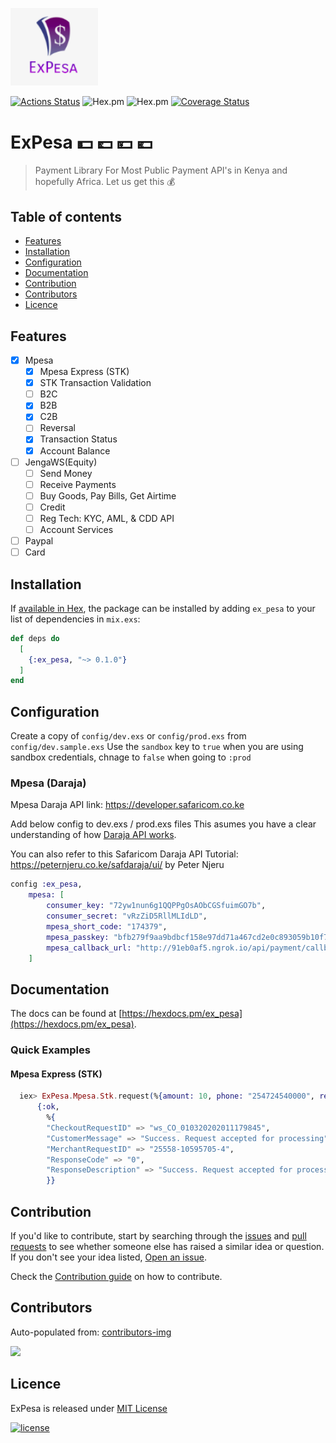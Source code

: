 <p align="left"><img src="assets/logo.png" width="140"></p>

[![Actions Status](https://github.com/beamkenya/ex_pesa/workflows/Elixir%20CI/badge.svg)](https://github.com/beamkenya/ex_pesa/actions) ![Hex.pm](https://img.shields.io/hexpm/v/ex_pesa) ![Hex.pm](https://img.shields.io/hexpm/dt/ex_pesa) [![Coverage Status](https://coveralls.io/repos/github/beamkenya/ex_pesa/badge.svg?branch=develop)](https://coveralls.io/github/beamkenya/ex_pesa?branch=develop)

# ExPesa :dollar: :pound: :yen: :euro:

> Payment Library For Most Public Payment API's in Kenya and hopefully Africa. Let us get this :moneybag:

## Table of contents

- [Features](#features)
- [Installation](#installation)
- [Configuration](#configuration)
- [Documentation](#documentation)
- [Contribution](#contribution)
- [Contributors](#contributors)
- [Licence](#licence)

## Features

- [x] Mpesa
  - [x] Mpesa Express (STK)
  - [x] STK Transaction Validation
  - [ ] B2C
  - [x] B2B
  - [x] C2B
  - [ ] Reversal
  - [x] Transaction Status
  - [x] Account Balance
- [ ] JengaWS(Equity)
  - [ ] Send Money
  - [ ] Receive Payments
  - [ ] Buy Goods, Pay Bills, Get Airtime
  - [ ] Credit
  - [ ] Reg Tech: KYC, AML, & CDD API
  - [ ] Account Services
- [ ] Paypal
- [ ] Card

## Installation

If [available in Hex](https://hex.pm/docs/publish), the package can be installed
by adding `ex_pesa` to your list of dependencies in `mix.exs`:

```elixir
def deps do
  [
    {:ex_pesa, "~> 0.1.0"}
  ]
end
```

## Configuration

Create a copy of `config/dev.exs` or `config/prod.exs` from `config/dev.sample.exs`
Use the `sandbox` key to `true` when you are using sandbox credentials, chnage to `false` when going to `:prod`

### Mpesa (Daraja)

Mpesa Daraja API link: https://developer.safaricom.co.ke

Add below config to dev.exs / prod.exs files
This asumes you have a clear understanding of how [Daraja API works](https://developer.safaricom.co.ke/get-started).

You can also refer to this Safaricom Daraja API Tutorial: https://peternjeru.co.ke/safdaraja/ui/ by Peter Njeru

```elixir
config :ex_pesa,
    mpesa: [
        consumer_key: "72yw1nun6g1QQPPgOsAObCGSfuimGO7b",
        consumer_secret: "vRzZiD5RllMLIdLD",
        mpesa_short_code: "174379",
        mpesa_passkey: "bfb279f9aa9bdbcf158e97dd71a467cd2e0c893059b10f78e6b72ada1ed2c919",
        mpesa_callback_url: "http://91eb0af5.ngrok.io/api/payment/callback"
    ]
```

## Documentation

The docs can be found at [https://hexdocs.pm/ex_pesa](https://hexdocs.pm/ex_pesa).

### Quick Examples

#### Mpesa Express (STK)

```elixir
  iex> ExPesa.Mpesa.Stk.request(%{amount: 10, phone: "254724540000", reference: "reference", description: "description"})
      {:ok,
        %{
        "CheckoutRequestID" => "ws_CO_010320202011179845",
        "CustomerMessage" => "Success. Request accepted for processing",
        "MerchantRequestID" => "25558-10595705-4",
        "ResponseCode" => "0",
        "ResponseDescription" => "Success. Request accepted for processing"
        }}
```

## Contribution

If you'd like to contribute, start by searching through the [issues](https://github.com/beamkenya/ex_pesa/issues) and [pull requests](https://github.com/beamkenya/ex_pesa/pulls) to see whether someone else has raised a similar idea or question.
If you don't see your idea listed, [Open an issue](https://github.com/beamkenya/ex_pesa/issues).

Check the [Contribution guide](contributing.md) on how to contribute.

## Contributors

Auto-populated from:
[contributors-img](https://contributors-img.firebaseapp.com/image?repo=beamkenya/ex_pesa)

<a href="https://github.com/beamkenya/ex_pesa/graphs/contributors">
  <img src="https://contributors-img.firebaseapp.com/image?repo=beamkenya/ex_pesa" />
</a>

## Licence

ExPesa is released under [MIT License](https://github.com/appcues/exsentry/blob/master/LICENSE.txt)

[![license](https://img.shields.io/github/license/mashape/apistatus.svg?style=for-the-badge)](#)
